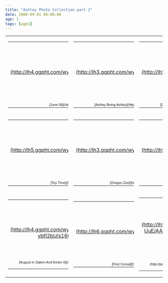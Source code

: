 ```yaml
---
title: "Ashley Photo Collection part 2"
date: 2008-09-01 00:00:00
age: 1
tags: [age1]
---
```

<table border="0" cellspacing="0" cellpadding="4">
<tbody>
<tr>
<td>
<table style="width: 194px;">
<tbody>
<tr>
<td style="background: url('http://picasaweb.google.com/f/img/transparent_album_background.gif') no-repeat left center; height: 194px; -moz-background-clip: -moz-initial; -moz-background-origin: -moz-initial; -moz-background-inline-policy: -moz-initial;" align="center"><a href="http://picasaweb.google.com/wyseguys/June08?authkey=yB0LHOHxU-Y">![](http://lh4.ggpht.com/wyseguys/SF6RPBoiB7E/AAAAAAAAA28/9GUBDRZ8pLs/s160-c/June08.jpg)</a></td>
</tr>
<tr>
<td style="text-align: center; font-family: arial,sans-serif; font-size: 11px;">[June 08](http://picasaweb.google.com/wyseguys/June08?authkey=yB0LHOHxU-Y)</td>
</tr>
</tbody>
</table>
</td>
<td>
<table style="width: 194px;">
<tbody>
<tr>
<td style="background: url('http://picasaweb.google.com/f/img/transparent_album_background.gif') no-repeat left 50%; height: 194px; -moz-background-clip: -moz-initial; -moz-background-origin: -moz-initial; -moz-background-inline-policy: -moz-initial;" align="center"><a href="http://picasaweb.google.com/wyseguys/AshleyBeingAshley?authkey=a7QlUcDVGWo">![](http://lh3.ggpht.com/wyseguys/SHWOe4vvUmE/AAAAAAAABJ4/_biokf70vlc/s160-c/AshleyBeingAshley.jpg)</a></td>
</tr>
<tr>
<td style="text-align: center; font-family: arial,sans-serif; font-size: 11px;">[Ashley Being Ashley](http://picasaweb.google.com/wyseguys/AshleyBeingAshley?authkey=a7QlUcDVGWo)</td>
</tr>
</tbody>
</table>
</td>
<td>
<table style="width: 194px;">
<tbody>
<tr>
<td style="background: url('http://picasaweb.google.com/f/img/transparent_album_background.gif') no-repeat left center; height: 194px; -moz-background-clip: -moz-initial; -moz-background-origin: -moz-initial; -moz-background-inline-policy: -moz-initial;" align="center"><a href="http://picasaweb.google.com/wyseguys/DoinTheHangOut?authkey=m98lTV40QUU">![](http://lh5.ggpht.com/wyseguys/SJefRkRcnbE/AAAAAAAABXU/2T6ig6zlFco/s160-c/DoinTheHangOut.jpg)</a></td>
</tr>
<tr>
<td style="text-align: center; font-family: arial,sans-serif; font-size: 11px;">[Doin' The Hang Out](http://picasaweb.google.com/wyseguys/DoinTheHangOut?authkey=m98lTV40QUU)</td>
</tr>
</tbody>
</table>
</td>
</tr>
<tr>
<td>
<table style="width: 194px;">
<tbody>
<tr>
<td style="background: url('http://picasaweb.google.com/f/img/transparent_album_background.gif') no-repeat left center; height: 194px; -moz-background-clip: -moz-initial; -moz-background-origin: -moz-initial; -moz-background-inline-policy: -moz-initial;" align="center"><a href="http://picasaweb.google.com/wyseguys/ToyTime?authkey=j4nxTwqIqFI">![](http://lh5.ggpht.com/wyseguys/SJefWs4ANaE/AAAAAAAABZ8/q3zQMK9DTrY/s160-c/ToyTime.jpg)</a></td>
</tr>
<tr>
<td style="text-align: center; font-family: arial,sans-serif; font-size: 11px;">[Toy Time](http://picasaweb.google.com/wyseguys/ToyTime?authkey=j4nxTwqIqFI)</td>
</tr>
</tbody>
</table>
</td>
<td>
<table style="width: 194px;">
<tbody>
<tr>
<td style="background: url('http://picasaweb.google.com/f/img/transparent_album_background.gif') no-repeat left center; height: 194px; -moz-background-clip: -moz-initial; -moz-background-origin: -moz-initial; -moz-background-inline-policy: -moz-initial;" align="center"><a href="http://picasaweb.google.com/wyseguys/OregonZoo?authkey=WkhYR_rSDJc">![](http://lh3.ggpht.com/wyseguys/SJeeZVKLRLE/AAAAAAAABWc/nZ2cnNNYwYc/s160-c/OregonZoo.jpg)</a></td>
</tr>
<tr>
<td style="text-align: center; font-family: arial,sans-serif; font-size: 11px;">[Oregon Zoo](http://picasaweb.google.com/wyseguys/OregonZoo?authkey=WkhYR_rSDJc)</td>
</tr>
</tbody>
</table>
</td>
<td>
<table style="width: 194px;">
<tbody>
<tr>
<td style="background: url('http://picasaweb.google.com/f/img/transparent_album_background.gif') no-repeat left center; height: 194px; -moz-background-clip: -moz-initial; -moz-background-origin: -moz-initial; -moz-background-inline-policy: -moz-initial;" align="center"><a href="http://picasaweb.google.com/wyseguys/NewTricks?authkey=6x6uUZd3wc8">![](http://lh5.ggpht.com/wyseguys/SLYdCt1p81E/AAAAAAAABkk/Fgj6HyrpmXM/s160-c/NewTricks.jpg)</a></td>
</tr>
<tr>
<td style="text-align: center; font-family: arial,sans-serif; font-size: 11px;">[New Tricks](http://picasaweb.google.com/wyseguys/NewTricks?authkey=6x6uUZd3wc8)</td>
</tr>
</tbody>
</table>
</td>
</tr>
<tr>
<td>
<table style="width: 194px;">
<tbody>
<tr>
<td style="background: url('http://picasaweb.google.com/f/img/transparent_album_background.gif') no-repeat left center; height: 194px; -moz-background-clip: -moz-initial; -moz-background-origin: -moz-initial; -moz-background-inline-policy: -moz-initial;" align="center"><a href="http://picasaweb.google.com/wyseguys/AugustInSalemAndKickinIt?authkey=z0Ui2Urpgi4">![](http://lh4.ggpht.com/wyseguys/SKzP4bmDUPE/AAAAAAAABg0/A92-ybfI2bU/s160-c/AugustInSalemAndKickinIt.jpg)</a></td>
</tr>
<tr>
<td style="text-align: center; font-family: arial,sans-serif; font-size: 11px;">[August In Salem And Kickin It](http://picasaweb.google.com/wyseguys/AugustInSalemAndKickinIt?authkey=z0Ui2Urpgi4)</td>
</tr>
</tbody>
</table>
</td>
<td>
<table style="width: 194px;">
<tbody>
<tr>
<td style="background: url('http://picasaweb.google.com/f/img/transparent_album_background.gif') no-repeat left center; height: 194px; -moz-background-clip: -moz-initial; -moz-background-origin: -moz-initial; -moz-background-inline-policy: -moz-initial;" align="center"><a href="http://picasaweb.google.com/wyseguys/FirstCereal?authkey=-oldpkstgnk#">![](http://lh6.ggpht.com/wyseguys/SMSG70QDvoE/AAAAAAAABoA/5QOfkJ_PSL4/s160-c/FirstCereal.jpg)</a></td>
</tr>
<tr>
<td style="text-align: center; font-family: arial,sans-serif; font-size: 11px;">[First Cereal](http://picasaweb.google.com/wyseguys/FirstCereal?authkey=-oldpkstgnk#)</td>
</tr>
</tbody>
</table>
</td>
<td>
<table style="width: 194px;">
<tbody>
<tr>
<td style="background: url('http://picasaweb.google.com/f/img/transparent_album_background.gif') no-repeat left center; height: 194px; -moz-background-clip: -moz-initial; -moz-background-origin: -moz-initial; -moz-background-inline-policy: -moz-initial;" align="center"><a href="http://picasaweb.google.com/wyseguys/PostApocolypse?authkey=RAYjffAOKsc#">![](http://lh5.ggpht.com/wyseguys/SMSIW85-UuE/AAAAAAAABqM/_juxz_VP-vc/s160-c/PostApocolypse.jpg)</a></td>
</tr>
<tr>
<td style="text-align: center; font-family: arial,sans-serif; font-size: 11px;">[Post Apocolypse](http://picasaweb.google.com/wyseguys/PostApocolypse?authkey=RAYjffAOKsc#)</td>
</tr>
</tbody>
</table>
</td>
</tr>
</tbody>
</table>
